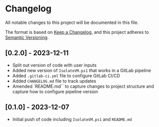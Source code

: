 # Changelog

All notable changes to this project will be documented in this file.

The format is based on [Keep a Changelog](https://keepachangelog.com/en/1.0.0/),
and this project adheres to [Semantic Versioning](https://semver.org/spec/v2.0.0.html).

## [0.2.0] - 2023-12-11

- Split out version of code with user inputs
- Added new version of `IsolateVM.ps1` that works in a GitLab pipeline
- Added `.gitlab-ci.yml` file to configure GitLab CI/CD
- Added `CHANGELOG.md` file to track updates
- Amended `README.md`` to capture changes to project structure and capture how to configure pipeline version

## [0.1.0] - 2023-12-07

- Initial push of code including `IsolateVM.ps1` and `README.md`
